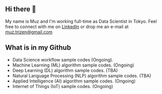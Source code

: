 ## Hi there 👋
My name is Muz and I'm working full-time as Data Scientist in Tokyo. 
Feel free to connect with me on [LinkedIn](https://www.linkedin.com/in/ahmad-muzaffar-baharudin-970698124/) 
or drop me an e-mail at muz.trizen@gmail.com

## What is in my Github
- Data Science workflow sample codes (Ongoing).
- Machine Learning (ML) algorithm sample codes. (Ongoing)
- Deep Learning (DL) algorithm sample codes. (TBA)
- Natural Language Processing (NLP) algorithm sample codes. (TBA)
- Applied Intelligence (AI) algorithm sample codes. (Ongoing)
- Internet of Things (IoT) sample codes. (Ongoing)


